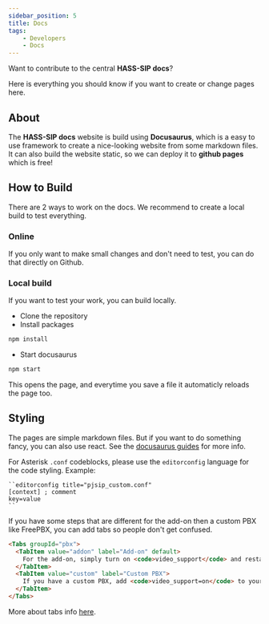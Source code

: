 ```yaml
---
sidebar_position: 5
title: Docs
tags:
    - Developers
    - Docs
---
```


Want to contribute to the central **HASS-SIP docs**?

Here is everything you should know if you want to create or change pages here.

## About

The **HASS-SIP docs** website is build using **Docusaurus**, which is a easy to use framework to create a nice-looking website from some markdown files. It can also build the website static, so we can deploy it to **github pages** which is free!

## How to Build

There are 2 ways to work on the docs. We recommend to create a local build to test everything.

### Online

If you only want to make small changes and don't need to test, you can do that directly on Github.

### Local build

If you want to test your work, you can build locally.

- Clone the repository
- Install packages
```bash
npm install
```

- Start docusaurus
```bash
npm start
```

This opens the page, and everytime you save a file it automaticly reloads the page too.

## Styling

The pages are simple markdown files. But if you want to do something fancy, you can also use react.
See the <a href="https://docusaurus.io/docs/markdown-features">docusaurus guides</a> for more info.

For Asterisk `.conf` codeblocks, please use the `editorconfig` language for the code styling. Example:

```editorconfig
``editorconfig title="pjsip_custom.conf"
[context] ; comment
key=value
``
```

If you have some steps that are different for the add-on then a custom PBX like FreePBX, you can add tabs so people don't get confused.
```html title="page.mdx"
<Tabs groupId="pbx">
  <TabItem value="addon" label="Add-on" default>
    For the add-on, simply turn on <code>video_support</code> and restart.
  </TabItem>
  <TabItem value="custom" label="Custom PBX">
    If you have a custom PBX, add <code>video_support=on</code> to your <b>SIP</b> endpoint. If you have something like <b>FreePBX</b>, turn on the <b>video support</b> option.
  </TabItem>
</Tabs>
```
More about tabs info <a href="https://docusaurus.io/docs/markdown-features/tabs">here</a>.